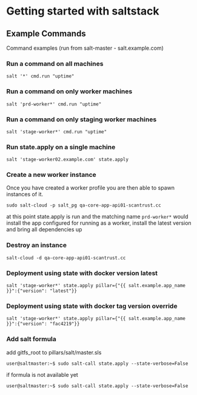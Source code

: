 # Getting started with saltstack



## Example Commands

Command examples (run from salt-master - salt.example.com)

###  Run a command on all machines
```
salt '*' cmd.run "uptime"
```

###  Run a command on only worker machines
```
salt 'prd-worker*' cmd.run "uptime"
```

###  Run a command on only staging worker machines
```
salt 'stage-worker*' cmd.run "uptime"
```

###  Run state.apply on a single machine
```
salt 'stage-worker02.example.com' state.apply
```

###  Create a new worker instance

Once you have created a worker profile you are then able to spawn instances of it.

```
sudo salt-cloud -p salt_pg qa-core-app-api01-scantrust.cc
```
at this point state.apply is run and the matching name `prd-worker*` would install the app configured for running as a worker, install the latest version and bring all dependencies up


###  Destroy an instance
```
salt-cloud -d qa-core-app-api01-scantrust.cc

```

###  Deployment using state with docker version latest
```
salt 'stage-worker*' state.apply pillar={"{{ salt.example.app_name }}":{"version": "latest"}}
```

###  Deployment using state with docker tag version override
```
salt 'stage-worker*' state.apply pillar={"{{ salt.example.app_name }}":{"version": "fac4219"}}
```

### Add salt formula
add gitfs_root to pillars/salt/master.sls
``` 
user@saltmaster:~$ sudo salt-call state.apply --state-verbose=False
``` 
if formula is not available yet
``` 
user@saltmaster:~$ sudo salt-call state.apply --state-verbose=False

```
